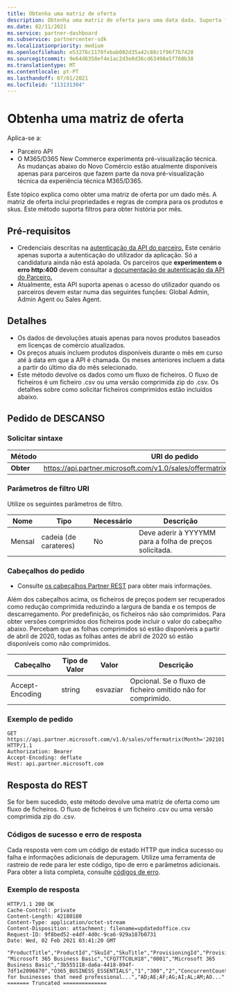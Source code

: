 ```yaml
---
title: Obtenha uma matriz de oferta
description: Obtenha uma matriz de oferta para uma data dada. Suporta filtros para obter história por mês.
ms.date: 02/11/2021
ms.service: partner-dashboard
ms.subservice: partnercenter-sdk
ms.localizationpriority: medium
ms.openlocfilehash: e53276c1170febab002d35a42c88c1f96f7b7428
ms.sourcegitcommit: 9e64d6358ef4e1ac2d3e0d36cd63490a5f760b38
ms.translationtype: MT
ms.contentlocale: pt-PT
ms.lasthandoff: 07/01/2021
ms.locfileid: "113131304"
---
```

# <a name="get-an-offer-matrix"></a>Obtenha uma matriz de oferta

Aplica-se a:

- Parceiro API
- O M365/D365 New Commerce experimenta pré-visualização técnica. As mudanças abaixo do Novo Comércio estão atualmente disponíveis apenas para parceiros que fazem parte da nova pré-visualização técnica da experiência técnica M365/D365.

Este tópico explica como obter uma matriz de oferta por um dado mês. A matriz de oferta inclui propriedades e regras de compra para os produtos e skus. Este método suporta filtros para obter história por mês.

## <a name="prerequisites"></a>Pré-requisitos

- Credenciais descritas na [autenticação da API do parceiro.](api-authentication.md) Este cenário apenas suporta a autenticação do utilizador da aplicação. Só a candidatura ainda não está apoiada. Os parceiros que **experimentem o erro http:400** devem consultar a [documentação de autenticação da API do Parceiro.](api-authentication.md)
- Atualmente, esta API suporta apenas o acesso do utilizador quando os parceiros devem estar numa das seguintes funções: Global Admin, Admin Agent ou Sales Agent.

## <a name="details"></a>Detalhes

- Os dados de devoluções atuais apenas para novos produtos baseados em licenças de comércio atualizados.
- Os preços atuais incluem produtos disponíveis durante o mês em curso até à data em que a API é chamada. Os meses anteriores incluem a data a partir do último dia do mês selecionado.
- Este método devolve os dados como um fluxo de ficheiros. O fluxo de ficheiros é um ficheiro .csv ou uma versão comprimida zip do .csv. Os detalhes sobre como solicitar ficheiros comprimidos estão incluídos abaixo.

## <a name="rest-request"></a>Pedido de DESCANSO

### <a name="request-syntax"></a>Solicitar sintaxe

| Método   | URI do pedido                                                                                                 |
|----------|-------------------------------------------------------------------------------------------------------------|
| **Obter** | https://api.partner.microsoft.com/v1.0/sales/offermatrix(Month='{date}')/$value |

### <a name="uri-filter-parameters"></a>Parâmetros de filtro URI

Utilize os seguintes parâmetros de filtro.

| Nome                   | Tipo     | Necessário | Descrição                                                     |
|------------------------|----------|----------|-----------------------------------------------------------------|
|Mensal| cadeia (de carateres)   | No | Deve aderir à YYYYMM para a folha de preços solicitada. |

### <a name="request-headers"></a>Cabeçalhos do pedido

- Consulte [os cabeçalhos Partner REST](headers.md) para obter mais informações.

Além dos cabeçalhos acima, os ficheiros de preços podem ser recuperados como redução comprimida reduzindo a largura de banda e os tempos de descarregamento. Por predefinição, os ficheiros não são comprimidos. Para obter versões comprimidos dos ficheiros pode incluir o valor do cabeçalho abaixo. Percebam que as folhas comprimidos só estão disponíveis a partir de abril de 2020, todas as folhas antes de abril de 2020 só estão disponíveis como não comprimidos.

| Cabeçalho                   | Tipo de Valor     | Valor | Descrição                                                     |
|------------------------|----------|----------|-----------------------------------------------------------------|
|Accept-Encoding| string   | esvaziar| Opcional. Se o fluxo de ficheiro omitido não for comprimido.       |

### <a name="request-example"></a>Exemplo de pedido

```http
GET https://api.partner.microsoft.com/v1.0/sales/offermatrix(Month='202101')/$value HTTP/1.1
Authorization: Bearer
Accept-Encoding: deflate
Host: api.partner.microsoft.com

```

## <a name="rest-response"></a>Resposta do REST

Se for bem sucedido, este método devolve uma matriz de oferta como um fluxo de ficheiros. O fluxo de ficheiros é um ficheiro .csv ou uma versão comprimida zip do .csv.

### <a name="response-success-and-error-codes"></a>Códigos de sucesso e erro de resposta

Cada resposta vem com um código de estado HTTP que indica sucesso ou falha e informações adicionais de depuragem. Utilize uma ferramenta de rastreio de rede para ler este código, tipo de erro e parâmetros adicionais. Para obter a lista completa, consulte [códigos de erro](error-codes.md).

### <a name="response-example"></a>Exemplo de resposta

``` http
HTTP/1.1 200 OK
Cache-Control: private
Content-Length: 42180180
Content-Type: application/octet-stream
Content-Disposition: attachment; filename=updatedoffice.csv
Request-ID: 9f8bed52-e4df-4d0c-9ca6-929a187b0731
Date: Wed, 02 Feb 2021 03:41:20 GMT

"ProductTitle","ProductId","SkuId","SkuTitle","ProvisioningId","ProvisioningString","MinLicenses","MaxLicenses","AssetOwnershipLimit","AssetOwnershipLimitType","ProductSkuPreRequisites","ProductSkuConversion","Description","AllowedCountries" 
"Microsoft 365 Business Basic","CFQ7TTC0LH18","0001","Microsoft 365 Business Basic","3b555118-da6a-4418-894f-7df1e2096870","O365_BUSINESS_ESSENTIALS","1","300","2","ConcurrentCount","","CFQ7TTC0LDPB/0001,CFQ7TTC0LF8Q/0001","Best for businesses that need professional...","AD;AE;AF;AG;AI;AL;AM;AO..."
======= Truncated ==============

```
